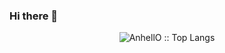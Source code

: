 ### Hi there 👋

<p align="center"><img src="https://github-readme-stats.vercel.app/api/top-langs/?username=hootloot&langs_count=10&theme=tokyonight&layout=compact" alt="AnhellO :: Top Langs" /></p>

